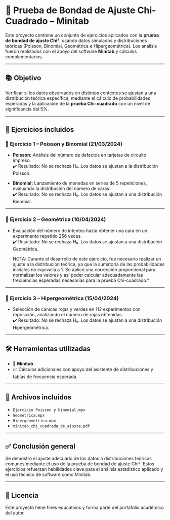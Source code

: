 # 🎯 Prueba de Bondad de Ajuste Chi-Cuadrado – Minitab

Este proyecto contiene un conjunto de ejercicios aplicados con la **prueba de bondad de ajuste Chi²**, usando datos simulados y distribuciones teóricas (Poisson, Binomial, Geométrica e Hipergeométrica). 
Los análisis fueron realizados con el apoyo del software **Minitab** y cálculos complementarios.

---

## 📚 Objetivo

Verificar si los datos observados en distintos contextos se ajustan a una distribución teórica específica, mediante el cálculo de probabilidades esperadas y la aplicación de la **prueba Chi-cuadrado** con un nivel de significancia del 5%.

---

## 🧪 Ejercicios incluidos

### 📌 Ejercicio 1 – Poisson y Binomial (21/03/2024)

- **Poisson:** Análisis del número de defectos en tarjetas de circuito impreso.  
  ✔️ Resultado: No se rechaza H₀. Los datos se ajustan a la distribución Poisson.

- **Binomial:** Lanzamiento de monedas en series de 5 repeticiones, evaluando la distribución del número de caras.  
  ✔️ Resultado: No se rechaza H₀. Los datos se ajustan a una distribución Binomial.

---

### 📌 Ejercicio 2 – Geométrica (10/04/2024)

- Evaluación del número de intentos hasta obtener una cara en un experimento repetido 256 veces.  
  ✔️ Resultado: No se rechaza H₀. Los datos se ajustan a una distribución Geométrica.

  NOTA: Durante el desarrollo de este ejercicio, fue necesario realizar un ajuste a la distribución teórica, ya que la sumatoria de las probabilidades iniciales no equivalía a 1.
  Se aplicó una corrección proporcional para normalizar los valores y así poder calcular adecuadamente las frecuencias esperadas necesarias para la prueba Chi-cuadrado."

---

### 📌 Ejercicio 3 – Hipergeométrica (15/04/2024)

- Selección de canicas rojas y verdes en 112 experimentos con reposición, analizando el número de rojas obtenidas.  
  ✔️ Resultado: No se rechaza H₀. Los datos se ajustan a una distribución Hipergeométrica.

---

## 🛠️ Herramientas utilizadas

- 📌 **Minitab**
- 📈 Cálculos adicionales con apoyo del asistente de distribuciones y tablas de frecuencia esperada

---

## 📝 Archivos incluidos

- `Ejercicio Poisson y binomial.mpx`
- `Geometrica.mpx`
- `Hipergeometrica.mpx`
- `minitab_chi_cuadrada_de_ajuste.pdf`

---

## ✅ Conclusión general

Se demostró el ajuste adecuado de los datos a distribuciones teóricas comunes mediante el uso de la prueba de bondad de ajuste Chi². 
Estos ejercicios refuerzan habilidades clave para el análisis estadístico aplicado y el uso técnico de software como Minitab.

---

## 📄 Licencia

Este proyecto tiene fines educativos y forma parte del portafolio académico del autor.
